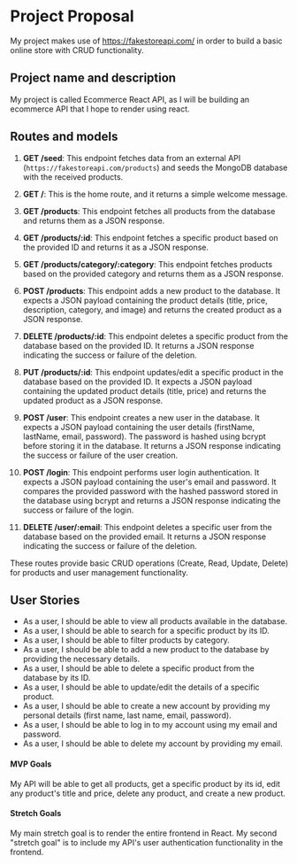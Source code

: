 # Project Proposal

My project makes use of https://fakestoreapi.com/ in order to build a basic online store with CRUD functionality.

## Project name and description

My project is called Ecommerce React API, as I will be building an ecommerce API that I hope to render using react.

## Routes and models

1. **GET /seed**: This endpoint fetches data from an external API (`https://fakestoreapi.com/products`) and seeds the MongoDB database with the received products.

2. **GET /**: This is the home route, and it returns a simple welcome message.

3. **GET /products**: This endpoint fetches all products from the database and returns them as a JSON response.

4. **GET /products/:id**: This endpoint fetches a specific product based on the provided ID and returns it as a JSON response.

5. **GET /products/category/:category**: This endpoint fetches products based on the provided category and returns them as a JSON response.

6. **POST /products**: This endpoint adds a new product to the database. It expects a JSON payload containing the product details (title, price, description, category, and image) and returns the created product as a JSON response.

7. **DELETE /products/:id**: This endpoint deletes a specific product from the database based on the provided ID. It returns a JSON response indicating the success or failure of the deletion.

8. **PUT /products/:id**: This endpoint updates/edit a specific product in the database based on the provided ID. It expects a JSON payload containing the updated product details (title, price) and returns the updated product as a JSON response.

9. **POST /user**: This endpoint creates a new user in the database. It expects a JSON payload containing the user details (firstName, lastName, email, password). The password is hashed using bcrypt before storing it in the database. It returns a JSON response indicating the success or failure of the user creation.

10. **POST /login**: This endpoint performs user login authentication. It expects a JSON payload containing the user's email and password. It compares the provided password with the hashed password stored in the database using bcrypt and returns a JSON response indicating the success or failure of the login.

11. **DELETE /user/:email**: This endpoint deletes a specific user from the database based on the provided email. It returns a JSON response indicating the success or failure of the deletion.

These routes provide basic CRUD operations (Create, Read, Update, Delete) for products and user management functionality.

## User Stories

- As a user, I should be able to view all products available in the database.
- As a user, I should be able to search for a specific product by its ID.
- As a user, I should be able to filter products by category.
- As a user, I should be able to add a new product to the database by providing the necessary details.
- As a user, I should be able to delete a specific product from the database by its ID.
- As a user, I should be able to update/edit the details of a specific product.
- As a user, I should be able to create a new account by providing my personal details (first name, last name, email, password).
- As a user, I should be able to log in to my account using my email and password.
- As a user, I should be able to delete my account by providing my email.

#### MVP Goals

My API will be able to get all products, get a specific product by its id, edit any product's title and price, delete any product, and create a new product.

#### Stretch Goals

My main stretch goal is to render the entire frontend in React.
My second "stretch goal" is to include my API's user authentication functionality in the frontend.
